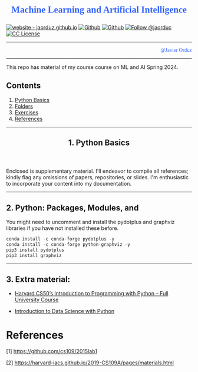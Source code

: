 <div id="header"><p style="color:#3364ff; text-align:center; font-weight:bold; font-family:verdana; font-size:25px;">Machine Learning and Artificial Intelligence</p></div>

[licenseBDG]: https://img.shields.io/badge/License-CC-orange?style=plastic
[license]: https://creativecommons.org/licenses/by-nc-sa/3.0/deed.en

[mywebsiteBDG]:https://img.shields.io/badge/website-jaorduz.github.io-0abeeb?style=plastic
[mywebsite]: https://jaorduz.github.io/

[mygithubBDG-jaorduz]: https://img.shields.io/badge/jaorduz-repos-blue?logo=github&label=jaorduz&style=plastic
[mygithub-jaorduz]: https://github.com/jaorduz/

[mygithubBDG-jaorduc]: https://img.shields.io/badge/jaorduc-repos-blue?logo=github&label=jaorduc&style=plastic 
[mygithub-jaorduc]: https://github.com/jaorduc/

[myXprofileBDG]: https://img.shields.io/static/v1?label=Follow&message=jaorduc&color=2ea44f&style=plastic&logo=X&logoColor=black
[myXprofile]:https://twitter.com/jaorduc


[![website - jaorduz.github.io][mywebsiteBDG]][mywebsite]
[![Github][mygithubBDG-jaorduz]][mygithub-jaorduz]
[![Github][mygithubBDG-jaorduc]][mygithub-jaorduc]
[![Follow @jaorduc][myXprofileBDG]][myXprofile]
[![CC License][licenseBDG]][license]

---

<p style="text-align:right; font-family:verdana;"><a href="mywebsite" style="color:#3364ff; text-decoration:none;";name = "website">@Javier Orduz</a></p>    

---

This repo has material of my course course on ML and AI Spring 2024.

## Contents
1. [Python Basics](#pythonBasics)
1. [Folders](#folders)
1. [Exercises](#exercises)
1. [References](#references)

<hr>
<header><h2>
1. Python Basics <a name = pythonBasics></a>
</header>
Enclosed is supplementary material. I'll endeavor to compile all references; kindly flag any omissions of papers, repositories, or slides. I'm enthusiastic to incorporate your content into my documentation.



<hr>
<div id="pythonPackages">
    <h2>2. Python: Packages, Modules, and</h2>

You might need to uncomment and install the pydotplus and graphviz libraries if you have not installed these before.
```python
conda install -c conda-forge pydotplus -y
conda install -c conda-forge python-graphviz -y
pip3 install pydotplus
pip3 install graphviz
```
</div>

<hr>
<div id="pythonPackages">
    <h2>3. Extra material: </h2>


- [Harvard CS50’s Introduction to Programming with Python – Full University Course ](https://tinyurl.com/2pa4f3k5)

- [Introduction to Data Science with Python](https://pll.harvard.edu/course/introduction-data-science-python)



</div>

# References <a name="references"></a>

[1] https://github.com/cs109/2015lab1

[2] https://harvard-iacs.github.io/2019-CS109A/pages/materials.html